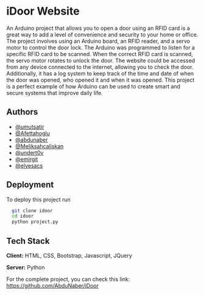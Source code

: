# iDoor Website

An Arduino project that allows you to open a door using an RFID card is a great way to add a level of convenience and security to your home or office. The project involves using an Arduino board, an RFID reader, and a servo motor to control the door lock. The Arduino was programmed to listen for a specific RFID card to be scanned. When the correct RFID card is scanned, the servo motor rotates to unlock the door. The website could be accessed from any device connected to the internet, allowing you to check the door. Additionally, it has a log system to keep track of the time and date of when the door was opened, who opened it and when it was opened. This project is a perfect example of how Arduino can be used to create smart and secure systems that improve daily life.



## Authors

- [@umutsatir](https://www.github.com/umutsatir)
- [@Afettahoglu](https://github.com/Afettahoglu)
- [@abdunaber](https://www.github.com/abdunaber)
- [@Meliksahcaliskan](https://www.github.com/Meliksahcaliskan)
- [@undert0v](https://www.github.com/undert0v)
- [@emirgit](https://www.github.com/emirgit)
- [@elyesacs](https://www.github.com/elyesacs)



## Deployment

To deploy this project run

```bash
  git clone idoor
  cd idoor
  python project.py
```



## Tech Stack

**Client:** HTML, CSS, Bootstrap, Javascript, JQuery

**Server:** Python

For the complete project, you can check this link: https://github.com/AbduNaber/iDoor
